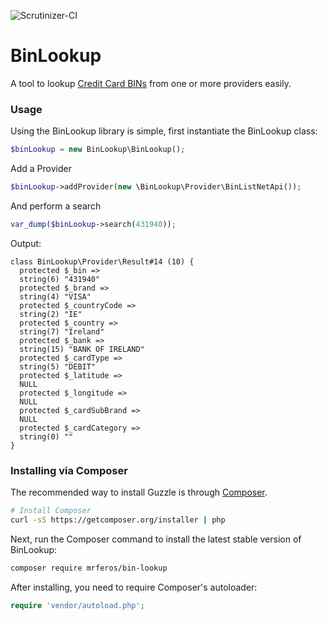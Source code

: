 ![Scrutinizer-CI](https://scrutinizer-ci.com/g/mrferos/BinLookup/badges/quality-score.png?b=master)

BinLookup
==========

A tool to lookup [Credit Card BINs](http://en.wikipedia.org/wiki/Bank_card_number) from one or more providers easily.

### Usage

Using the BinLookup library is simple, first instantiate the BinLookup class:
```php
$binLookup = new BinLookup\BinLookup();
```
Add a Provider

```php
$binLookup->addProvider(new \BinLookup\Provider\BinListNetApi());
```
And perform a search
```php
var_dump($binLookup->search(431940));
```
Output:
```
class BinLookup\Provider\Result#14 (10) {
  protected $_bin =>
  string(6) "431940"
  protected $_brand =>
  string(4) "VISA"
  protected $_countryCode =>
  string(2) "IE"
  protected $_country =>
  string(7) "Ireland"
  protected $_bank =>
  string(15) "BANK OF IRELAND"
  protected $_cardType =>
  string(5) "DEBIT"
  protected $_latitude =>
  NULL
  protected $_longitude =>
  NULL
  protected $_cardSubBrand =>
  NULL
  protected $_cardCategory =>
  string(0) ""
}
```

### Installing via Composer

The recommended way to install Guzzle is through
[Composer](http://getcomposer.org).

```bash
# Install Composer
curl -sS https://getcomposer.org/installer | php
```

Next, run the Composer command to install the latest stable version of BinLookup:

```bash
composer require mrferos/bin-lookup
```

After installing, you need to require Composer's autoloader:

```php
require 'vendor/autoload.php';
```
